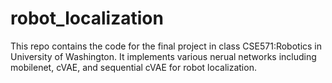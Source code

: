 # robot_localization
This repo contains the code for the final project in class CSE571:Robotics in University of Washington. It implements various nerual networks including mobilenet, cVAE, and sequential cVAE for robot localization.
